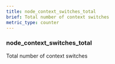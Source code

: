 ```yaml
---
title: node_context_switches_total
brief: Total number of context switches
metric_type: counter
---
```

### node_context_switches_total

Total number of context switches